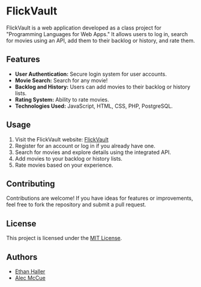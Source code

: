 # FlickVault

FlickVault is a web application developed as a class project for "Programming Languages for Web Apps." It allows users to log in, search for movies using an API, add them to their backlog or history, and rate them.

## Features

- **User Authentication:** Secure login system for user accounts.
- **Movie Search:** Search for any movie!
- **Backlog and History:** Users can add movies to their backlog or history lists.
- **Rating System:** Ability to rate movies.
- **Technologies Used:** JavaScript, HTML, CSS, PHP, PostgreSQL.

## Usage

1. Visit the FlickVault website: [FlickVault](https://cs4640.cs.virginia.edu/ttk4ey/flickvault/)
2. Register for an account or log in if you already have one.
3. Search for movies and explore details using the integrated API.
4. Add movies to your backlog or history lists.
5. Rate movies based on your experience.

## Contributing

Contributions are welcome! If you have ideas for features or improvements, feel free to fork the repository and submit a pull request.

## License

This project is licensed under the [MIT License](LICENSE).

## Authors

- [Ethan Haller](https://github.com/EthanHaller)
- [Alec McCue](https://github.com/alecmccue)
